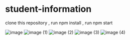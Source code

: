 # student-information

clone this repository ,
run npm install ,
run npm start

![image](https://github.com/ImCvu/student-information/assets/112148903/90b33612-9a7e-4cac-9fbe-a640ea9354fe)
![image (1)](https://github.com/ImCvu/student-information/assets/112148903/72c03254-a7a3-435e-8136-8c215aa00b54)
![image (2)](https://github.com/ImCvu/student-information/assets/112148903/ea126d4f-d6f0-47bf-ab90-35125171de80)
![image (3)](https://github.com/ImCvu/student-information/assets/112148903/eed446bf-a79e-496b-8ecc-6a59c35bcfa0)
![image (4)](https://github.com/ImCvu/student-information/assets/112148903/f748595b-6047-41b5-8713-9c2ee124552c)

